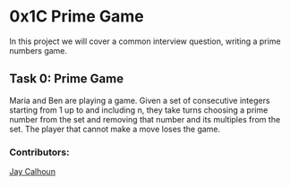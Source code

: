 # 0x1C Prime Game

In this project we will cover a common interview question, writing a prime numbers game.

## Task 0: Prime Game

Maria and Ben are playing a game. Given a set of consecutive integers starting from 1 up to and including n, they take turns choosing a prime number from the set and removing that number and its multiples from the set. The player that cannot make a move loses the game.

### Contributors:

[Jay Calhoun](https://github.com/Valinor13)
